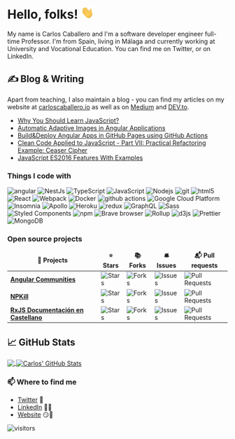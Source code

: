 # Hello, folks! <img src="https://raw.githubusercontent.com/Caballerog/caballerog/master/wave.gif" width="30px">

My name is Carlos Caballero and I'm a software developer engineer full-time Professor. I'm from Spain, living in Málaga and currently working at University and Vocational Education. You can find me on Twitter, or on LinkedIn.

## &#x270d; Blog & Writing

Apart from teaching, I also maintain a blog - you can find my articles on my website at [carloscaballero.io](https://carloscaballero.io/) as well as on [Medium](https://medium.com/@ccaballero) and [DEV.to](https://dev.to/carlillo).

<!-- BLOG-POST-LIST:START -->
- [Why You Should Learn JavaScript?](https://www.carloscaballero.io/why-you-should-learn-javascript/)
- [Automatic Adaptive Images in Angular Applications](https://www.carloscaballero.io/automatic-adaptive-images-in-angular-applications/)
- [Build&Deploy Angular Apps in GitHub Pages using GitHub Actions](https://www.carloscaballero.io/build-deploy-angular-apps-in-github-pages-using-github-actions/)
- [Clean Code Applied to JavaScript - Part VII: Practical Refactoring Example: Ceaser Cipher](https://www.carloscaballero.io/clean-code-applied-to-javasscript-part-vii-practical-refactoring-example-ceaser-cipher/)
- [JavaScript ES2016 Features With Examples](https://www.carloscaballero.io/javascript-es2016-features-with-examples/)
<!-- BLOG-POST-LIST:END -->

<h3>Things I code with</h3>
<p>
  <img alt="angular" src="https://img.shields.io/badge/-Angular-DD0031?style=flat-square&logo=angular&logoColor=white" />
  <img alt="NestJs" src="https://img.shields.io/badge/-NestJs-ea2845?style=flat-square&logo=nestjs&logoColor=white" />
  <img alt="TypeScript" src="https://img.shields.io/badge/-TypeScript-007ACC?style=flat-square&logo=typescript&logoColor=white" />
  <img alt="JavaScript" src="https://img.shields.io/badge/-JavaScript-FCAA00?style=flat-square&logo=JavaScript&logoColor=white" />
  <img alt="Nodejs" src="https://img.shields.io/badge/-Nodejs-43853d?style=flat-square&logo=Node.js&logoColor=white" />
  <img alt="git" src="https://img.shields.io/badge/-Git-F05032?style=flat-square&logo=git&logoColor=white" />
  <img alt="html5" src="https://img.shields.io/badge/-HTML5-E34F26?style=flat-square&logo=html5&logoColor=white" />
  
  <img alt="React" src="https://img.shields.io/badge/-React-45b8d8?style=flat-square&logo=react&logoColor=white" />
  <img alt="Webpack" src="https://img.shields.io/badge/-Webpack-8DD6F9?style=flat-square&logo=webpack&logoColor=white" /> 
  <img alt="Docker" src="https://img.shields.io/badge/-Docker-46a2f1?style=flat-square&logo=docker&logoColor=white" />
  <img alt="github actions" src="https://img.shields.io/badge/-Github_Actions-2088FF?style=flat-square&logo=github-actions&logoColor=white" />
  <img alt="Google Cloud Platform" src="https://img.shields.io/badge/-Google_Cloud_Platform-1a73e8?style=flat-square&logo=google-cloud&logoColor=white" />
  
  <img alt="Insomnia" src="https://img.shields.io/badge/-Insomnia-5849BE?style=flat-square&logo=insomnia&logoColor=white" />
  <img alt="Apollo" src="https://img.shields.io/badge/-Apollo%20GraphQL-311C87?style=flat-square&logo=apollo-graphql&logoColor=white" />
  <img alt="Heroku" src="https://img.shields.io/badge/-Heroku-430098?style=flat-square&logo=heroku&logoColor=white" />
  <img alt="redux" src="https://img.shields.io/badge/-Redux-764ABC?style=flat-square&logo=redux&logoColor=white" />
  <img alt="GraphQL" src="https://img.shields.io/badge/-GraphQL-E10098?style=flat-square&logo=graphql&logoColor=white" />
  <img alt="Sass" src="https://img.shields.io/badge/-Sass-CC6699?style=flat-square&logo=sass&logoColor=white" />
  <img alt="Styled Components" src="https://img.shields.io/badge/-Styled_Components-db7092?style=flat-square&logo=styled-components&logoColor=white" />
  <img alt="npm" src="https://img.shields.io/badge/-NPM-CB3837?style=flat-square&logo=npm&logoColor=white" />
  <img alt="Brave browser" src="https://img.shields.io/badge/-Brave_Browser-FB542B?style=flat-square&logo=brave&logoColor=white" />
  <img alt="Rollup" src="https://img.shields.io/badge/-Rollup-EC4A3F?style=flat-square&logo=rollup.js&logoColor=white" />
  <img alt="d3js" src="https://img.shields.io/badge/-D3.js-F9A03C?style=flat-square&logo=d3.js&logoColor=white" />
  <img alt="Prettier" src="https://img.shields.io/badge/-Prettier-F7B93E?style=flat-square&logo=prettier&logoColor=white" />
  <img alt="MongoDB" src="https://img.shields.io/badge/-MongoDB-13aa52?style=flat-square&logo=mongodb&logoColor=white" />
 
</p>
<h3>Open source projects</h3>

<table>
  <thead align="center">
    <tr border: none;>
      <td><b>🎁 Projects</b></td>
      <td><b>⭐ Stars</b></td>
      <td><b>📚 Forks</b></td>
      <td><b>🛎 Issues</b></td>
      <td><b>📬 Pull requests</b></td>
    </tr>
  </thead>
  <tbody>
    <tr>
	    <td><a href="https://github.com/voidcosmos/angular-communities"><b>Angular Communities</b></a></td>
      <td><img alt="Stars" src="https://img.shields.io/github/stars/voidcosmos/angular-communities?style=flat-square&labelColor=343b41"/></td>
      <td><img alt="Forks" src="https://img.shields.io/github/forks/voidcosmos/angular-communities?style=flat-square&labelColor=343b41"/></td>
      <td><img alt="Issues" src="https://img.shields.io/github/issues/voidcosmos/angular-communities?style=flat-square&labelColor=343b41"/></td>
      <td><img alt="Pull Requests" src="https://img.shields.io/github/issues-pr/voidcosmos/angular-communities?style=flat-square&labelColor=343b41"/></td>
    </tr>
	  <tr>
		  <td><a href="https://github.com/voidcosmos/npkill"><b>NPKill</b></a></td>
      <td><img alt="Stars" src="https://img.shields.io/github/stars/voidcosmos/npkill?style=flat-square&labelColor=343b41"/></td>
      <td><img alt="Forks" src="https://img.shields.io/github/forks/voidcosmos/npkill?style=flat-square&labelColor=343b41"/></td>
      <td><img alt="Issues" src="https://img.shields.io/github/issues/voidcosmos/npkill?style=flat-square&labelColor=343b41"/></td>
      <td><img alt="Pull Requests" src="https://img.shields.io/github/issues-pr/voidcosmos/npkill?style=flat-square&labelColor=343b41"/></td>
    </tr>
		<tr>
			<td><a href="https://github.com/puntotech/rxjs-docu"><b>RxJS Documentación en Castellano</b></a></td>
      <td><img alt="Stars" src="https://img.shields.io/github/stars/puntotech/rxjs-docu?style=flat-square&labelColor=343b41"/></td>
      <td><img alt="Forks" src="https://img.shields.io/github/forks/puntotech/rxjs-docu?style=flat-square&labelColor=343b41"/></td>
      <td><img alt="Issues" src="https://img.shields.io/github/issues/puntotech/rxjs-docu?style=flat-square&labelColor=343b41"/></td>
      <td><img alt="Pull Requests" src="https://img.shields.io/github/issues-pr/puntotech/rxjs-docu?style=flat-square&labelColor=343b41"/></td>
    </tr>
  </tbody>
</table>


## &#x1f4c8; GitHub Stats

<a href="https://github.com/Caballerog/caballerog">
  <img align="center" src="https://github-readme-stats.vercel.app/api/top-langs/?username=caballerog&hide=java,html&title_color=ffffff&text_color=c9cacc&icon_color=2bbc8a&bg_color=1d1f21" />
</a>
<a href="https://github.com/Caballerog/caballerog">
  <img align="center" src="https://github-readme-stats.vercel.app/api?username=caballerog&show_icons=true&line_height=27&count_private=true&title_color=ffffff&text_color=c9cacc&icon_color=2bbc8a&bg_color=1d1f21" alt="Carlos' GitHub Stats" />
</a>

### 📫 Where to find me
- [Twitter](https://twitter.com/carlillo) 🐤
- [LinkedIn](https://www.linkedin.com/in/carloscaballerogonzalez/) 👨💼
- [Website](https://carloscaballero.io) 😏🔗


 ![visitors](https://visitor-badge.glitch.me/badge?page_id=caballerog.caballerog&style=flat-square&color=0088cc)
 
<!--
**Caballerog/caballerog** is a ✨ _special_ ✨ repository because its `README.md` (this file) appears on your GitHub profile.

Here are some ideas to get you started:

- 🔭 I’m currently working on ...
- 🌱 I’m currently learning ...
- 👯 I’m looking to collaborate on ...
- 🤔 I’m looking for help with ...
- 💬 Ask me about ...
- 📫 How to reach me: ...
- 😄 Pronouns: ...
- ⚡ Fun fact: ...
 -->
